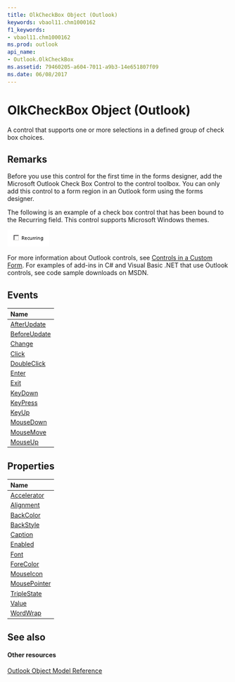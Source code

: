 ```yaml
---
title: OlkCheckBox Object (Outlook)
keywords: vbaol11.chm1000162
f1_keywords:
- vbaol11.chm1000162
ms.prod: outlook
api_name:
- Outlook.OlkCheckBox
ms.assetid: 79460205-a604-7011-a9b3-14e651807f09
ms.date: 06/08/2017
---
```



# OlkCheckBox Object (Outlook)

A control that supports one or more selections in a defined group of check box choices.


## Remarks

Before you use this control for the first time in the forms designer, add the Microsoft Outlook Check Box Control to the control toolbox. You can only add this control to a form region in an Outlook form using the forms designer.

The following is an example of a check box control that has been bound to the Recurring field. This control supports Microsoft Windows themes.


![Check box](images/olCheckBox_ZA10141326.gif)



For more information about Outlook controls, see [Controls in a Custom Form](http://msdn.microsoft.com/library/fcba1b34-c526-5d01-8644-cb8852bd2348%28Office.15%29.aspx). For examples of add-ins in C# and Visual Basic .NET that use Outlook controls, see code sample downloads on MSDN. 


## Events



|**Name**|
|:-----|
|[AfterUpdate](Outlook.OlkCheckBox.AfterUpdate.md)|
|[BeforeUpdate](Outlook.OlkCheckBox.BeforeUpdate.md)|
|[Change](Outlook.OlkCheckBox.Change.md)|
|[Click](Outlook.OlkCheckBox.Click.md)|
|[DoubleClick](Outlook.OlkCheckBox.DoubleClick.md)|
|[Enter](Outlook.OlkCheckBox.Enter.md)|
|[Exit](Outlook.OlkCheckBox.Exit.md)|
|[KeyDown](Outlook.OlkCheckBox.KeyDown.md)|
|[KeyPress](Outlook.OlkCheckBox.KeyPress.md)|
|[KeyUp](Outlook.OlkCheckBox.KeyUp.md)|
|[MouseDown](Outlook.OlkCheckBox.MouseDown.md)|
|[MouseMove](Outlook.OlkCheckBox.MouseMove.md)|
|[MouseUp](Outlook.OlkCheckBox.MouseUp.md)|

## Properties



|**Name**|
|:-----|
|[Accelerator](Outlook.OlkCheckBox.Accelerator.md)|
|[Alignment](Outlook.OlkCheckBox.Alignment.md)|
|[BackColor](Outlook.OlkCheckBox.BackColor.md)|
|[BackStyle](Outlook.OlkCheckBox.BackStyle.md)|
|[Caption](Outlook.OlkCheckBox.Caption.md)|
|[Enabled](Outlook.OlkCheckBox.Enabled.md)|
|[Font](Outlook.OlkCheckBox.Font.md)|
|[ForeColor](Outlook.OlkCheckBox.ForeColor.md)|
|[MouseIcon](Outlook.OlkCheckBox.MouseIcon.md)|
|[MousePointer](Outlook.OlkCheckBox.MousePointer.md)|
|[TripleState](Outlook.OlkCheckBox.TripleState.md)|
|[Value](Outlook.OlkCheckBox.Value.md)|
|[WordWrap](Outlook.OlkCheckBox.WordWrap.md)|

## See also


#### Other resources


[Outlook Object Model Reference](http://msdn.microsoft.com/library/73221b13-d8d8-99b8-3394-b95dbbfd5ddc%28Office.15%29.aspx)
